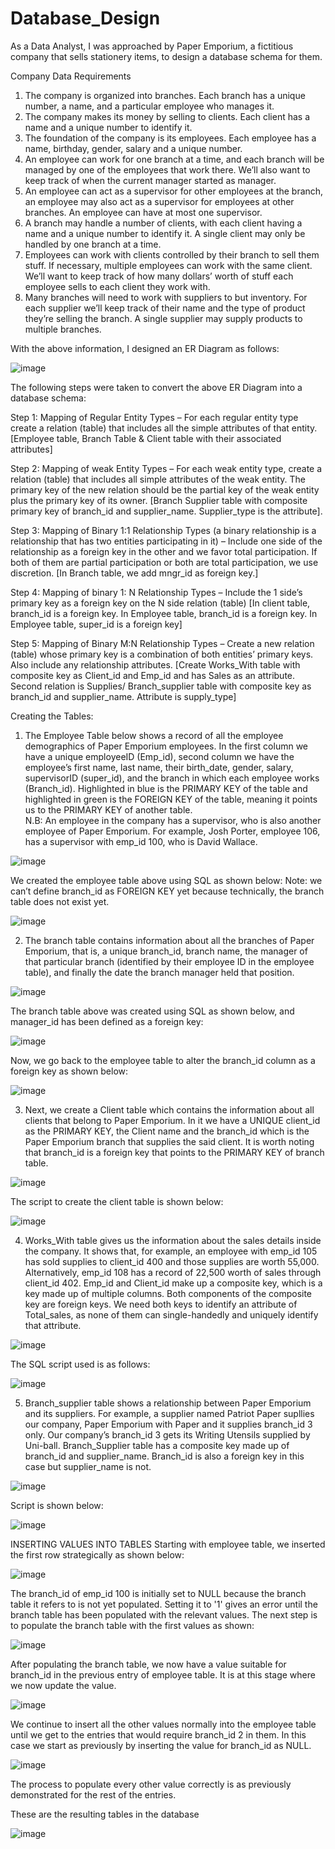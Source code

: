 # Database_Design

As a Data Analyst, I was approached by Paper Emporium, a fictitious company that sells stationery items, to design a database schema for them. 

Company Data Requirements
1.	The company is organized into branches. Each branch has a unique number, a name, and a particular employee who manages it.
2.	The company makes its money by selling to clients. Each client has a name and a unique number to identify it.
3.	The foundation of the company is its employees. Each employee has a name, birthday, gender, salary and a unique number.
4.	An employee can work for one branch at a time, and each branch will be managed by one of the employees that work there. We’ll also want to keep track of when the current manager started as manager.
5.	An employee can act as a supervisor for other employees at the branch, an employee may also act as a supervisor for employees at other branches. An employee can have at most one supervisor.
6.	A branch may handle a number of clients, with each client having a name and a unique number to identify it. A single client may only be handled by one branch at a time.
7.	Employees can work with clients controlled by their branch to sell them stuff. If necessary, multiple employees can work with the same client. We’ll want to keep track of how many dollars’ worth of stuff each employee sells to each client they work with.
8.	Many branches will need to work with suppliers to but inventory. For each supplier we’ll keep track of their name and the type of product they’re selling the branch. A single supplier may supply products to multiple branches.

With the above information, I designed an ER Diagram as follows:

![image](https://github.com/rmakhoebe/Database_Design/assets/97227644/c86028d3-6df8-404f-ac77-21e615b8e52b)

The following steps were taken to convert the above ER Diagram into a database schema:

Step 1: Mapping of Regular Entity Types – For each regular entity type create a relation (table) that includes all the simple attributes of that entity. [Employee table, Branch Table & Client table with their associated attributes]

Step 2: Mapping of weak Entity Types – For each weak entity type, create a relation (table) that includes all simple attributes of the weak entity. The primary key of the new relation should be the partial key of the weak entity plus the primary key of its owner. [Branch Supplier table with composite primary key of branch_id and supplier_name. Supplier_type is the attribute].

Step 3: Mapping of Binary 1:1 Relationship Types (a binary relationship is a relationship that has two entities participating in it) – Include one side of the relationship as a foreign key in the other and we favor total participation. If both of them are partial participation or both are total participation, we use discretion. [In Branch table, we add mngr_id as foreign key.]

Step 4: Mapping of binary 1: N Relationship Types – Include the 1 side’s primary key as a foreign key on the N side relation (table) [In client table, branch_id is a foreign key. In Employee table, branch_id is a foreign key. In Employee table, super_id is a foreign key]

Step 5: Mapping of Binary M:N Relationship Types – Create a new relation (table) whose primary key is a combination of both entities’ primary keys. Also include any relationship attributes. [Create Works_With table with composite key as Client_id and Emp_id and has Sales as an attribute. Second relation is Supplies/ Branch_supplier table with composite key as branch_id and supplier_name. Attribute is supply_type]


Creating the Tables:
1.	The Employee Table below shows a record of all the employee demographics of Paper Emporium employees. In the first column we have a unique employeeID (Emp_id), second column we have the employee’s first name, last name, their birth_date, gender, salary, supervisorID (super_id), and the branch in which each employee works (Branch_id). Highlighted in blue is the PRIMARY KEY of the table and highlighted in green is the FOREIGN KEY of the table, meaning it points us to the PRIMARY KEY of another table.  
N.B: An employee in the company has a supervisor, who is also another employee of Paper Emporium. For example, Josh Porter, employee 106, has a supervisor with emp_id 100, who is David Wallace.

![image](https://github.com/rmakhoebe/Database_Design/assets/97227644/f6513480-39c6-4519-8726-cfb6f3d29114)


We created the employee table above using SQL as shown below:
Note: we can’t define branch_id as FOREIGN KEY yet because technically, the branch table does not exist yet.

![image](https://github.com/rmakhoebe/Database_Design/assets/97227644/95e2ce94-885a-4937-8175-45df3dd9ed7b)

2.	The branch table contains information about all the branches of Paper Emporium, that is, a unique branch_id, branch name, the manager of that particular branch (identified by their employee ID in the employee table), and finally the date the branch manager held that position.


![image](https://github.com/rmakhoebe/Database_Design/assets/97227644/14f10dd3-9141-4a1d-afcf-c24ed052a132)


The branch table above was created using SQL as shown below, and manager_id has been defined as a foreign key:

![image](https://github.com/rmakhoebe/Database_Design/assets/97227644/c991aa79-0270-4d34-b677-d96123c58ac3)

Now, we go back to the employee table to alter the branch_id column as a foreign key as shown below:

![image](https://github.com/rmakhoebe/Database_Design/assets/97227644/449cfbd0-6dc8-4208-983d-4f97f6a50e8d)


3.	Next, we create a Client table which contains the information about all clients that belong to Paper Emporium. In it we have a UNIQUE client_id as the PRIMARY KEY, the Client name and the branch_id which is the Paper Emporium branch that supplies the said client. It is worth noting that branch_id is a foreign key that points to the PRIMARY KEY of branch table.


![image](https://github.com/rmakhoebe/Database_Design/assets/97227644/e00190ee-0b94-4e30-9837-0c7a74d4cda5)

The script to create the client table is shown below:

![image](https://github.com/rmakhoebe/Database_Design/assets/97227644/80da63b1-d787-4a41-b231-d687c468d86f)



4.	Works_With table gives us the information about the sales details inside the company. It shows that, for example, an employee with emp_id 105 has sold supplies to client_id 400 and those supplies are worth 55,000. Alternatively, emp_id 108 has a record of 22,500 worth of sales through client_id 402. Emp_id and Client_id make up a composite key, which is a key made up of multiple columns. Both components of the composite key are foreign keys. We need both keys to identify an attribute of Total_sales, as none of them can single-handedly and uniquely identify that attribute.

![image](https://github.com/rmakhoebe/Database_Design/assets/97227644/33af0b41-5f72-4b94-8ae2-6a63cf543dc9)

The SQL script used is as follows:

![image](https://github.com/rmakhoebe/Database_Design/assets/97227644/30a11e75-82fc-42cb-9c34-3ad8881e7854)


5.	Branch_supplier table shows a relationship between Paper Emporium and its suppliers. For example, a supplier named Patriot Paper supllies our company, Paper Emporium with Paper and it supplies branch_id 3 only. Our company’s branch_id 3 gets its Writing Utensils supplied by Uni-ball. Branch_Supplier table has a composite key made up of branch_id and supplier_name. Branch_id is also a foreign key in this case but supplier_name is not.

![image](https://github.com/rmakhoebe/Database_Design/assets/97227644/0b355b6e-d797-464e-89f3-e5dbd025e6a2)

Script is shown below:

![image](https://github.com/rmakhoebe/Database_Design/assets/97227644/daa4f652-e1ab-4e9a-b6d7-d8c3216f9d6e)

INSERTING VALUES INTO TABLES
Starting with employee table, we inserted the first row strategically as shown below:

![image](https://github.com/rmakhoebe/Database_Design/assets/97227644/b61ac78e-0281-4956-812f-c9f401bf4d81)

The branch_id of emp_id 100 is initially set to NULL because the branch table it refers to is not yet populated. Setting it to '1' gives an error until the branch table has been populated with the relevant values. 
The next step is to populate the branch table with the first values as shown:

![image](https://github.com/rmakhoebe/Database_Design/assets/97227644/08ba2d27-70c3-48be-9b94-8989eeb3f4ef)

After populating the branch table, we now have a value suitable for branch_id in the previous entry of employee table. It is at this stage where we now update the value.

![image](https://github.com/rmakhoebe/Database_Design/assets/97227644/06cd3a65-40bf-4888-8e9c-06b04e1e2224)

We continue to insert all the other values normally into the employee table until we get to the entries that would require branch_id 2 in them. In this case we start as previously by inserting the value for branch_id as NULL.

![image](https://github.com/rmakhoebe/Database_Design/assets/97227644/bd632778-7910-46b1-b7a6-201ae30b345c)

The process to populate every other value correctly is as previously demonstrated for the rest of the entries.

These are the resulting tables in the database

![image](https://github.com/rmakhoebe/Database_Design/assets/97227644/941e27af-6010-458a-abcf-c5fa7627e3e3)












